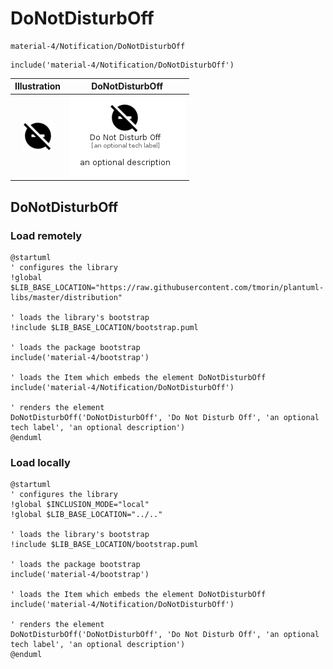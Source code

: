 # DoNotDisturbOff


```text
material-4/Notification/DoNotDisturbOff
```

```text
include('material-4/Notification/DoNotDisturbOff')
```



| Illustration | DoNotDisturbOff |
| :---: | :---: |
| ![illustration for Illustration](../../material-4/Notification/DoNotDisturbOff.png) | ![illustration for DoNotDisturbOff](../../material-4/Notification/DoNotDisturbOff.Local.png) |




## DoNotDisturbOff

### Load remotely
```plantuml
@startuml
' configures the library
!global $LIB_BASE_LOCATION="https://raw.githubusercontent.com/tmorin/plantuml-libs/master/distribution"

' loads the library's bootstrap
!include $LIB_BASE_LOCATION/bootstrap.puml

' loads the package bootstrap
include('material-4/bootstrap')

' loads the Item which embeds the element DoNotDisturbOff
include('material-4/Notification/DoNotDisturbOff')

' renders the element
DoNotDisturbOff('DoNotDisturbOff', 'Do Not Disturb Off', 'an optional tech label', 'an optional description')
@enduml
```

### Load locally
```plantuml
@startuml
' configures the library
!global $INCLUSION_MODE="local"
!global $LIB_BASE_LOCATION="../.."

' loads the library's bootstrap
!include $LIB_BASE_LOCATION/bootstrap.puml

' loads the package bootstrap
include('material-4/bootstrap')

' loads the Item which embeds the element DoNotDisturbOff
include('material-4/Notification/DoNotDisturbOff')

' renders the element
DoNotDisturbOff('DoNotDisturbOff', 'Do Not Disturb Off', 'an optional tech label', 'an optional description')
@enduml
```

